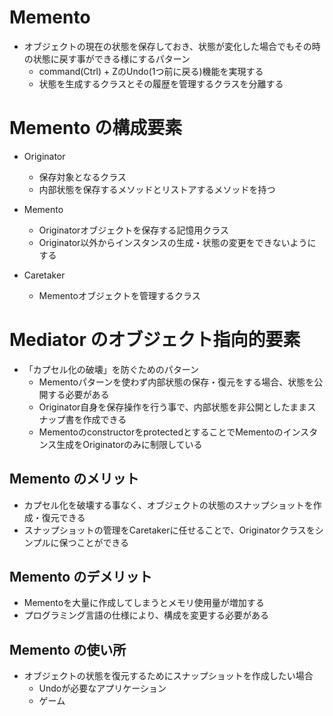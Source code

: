 # Memento
- オブジェクトの現在の状態を保存しておき、状態が変化した場合でもその時の状態に戻す事ができる様にするパターン
  - command(Ctrl) + ZのUndo(1つ前に戻る)機能を実現する
  - 状態を生成するクラスとその履歴を管理するクラスを分離する

# Memento の構成要素
- Originator
  - 保存対象となるクラス
  - 内部状態を保存するメソッドとリストアするメソッドを持つ

- Memento
  - Originatorオブジェクトを保存する記憶用クラス
  - Originator以外からインスタンスの生成・状態の変更をできないようにする

- Caretaker
  - Mementoオブジェクトを管理するクラス

# Mediator のオブジェクト指向的要素
- 「カプセル化の破壊」を防ぐためのパターン
  - Mementoパターンを使わず内部状態の保存・復元をする場合、状態を公開する必要がある
  - Originator自身を保存操作を行う事で、内部状態を非公開としたままスナップ書を作成できる
  - MementoのconstructorをprotectedとすることでMementoのインスタンス生成をOriginatorのみに制限している

## Memento のメリット
- カプセル化を破壊する事なく、オブジェクトの状態のスナップショットを作成・復元できる
- スナップショットの管理をCaretakerに任せることで、Originatorクラスをシンプルに保つことができる

## Memento のデメリット
- Mementoを大量に作成してしまうとメモリ使用量が増加する
- プログラミング言語の仕様により、構成を変更する必要がある

## Memento の使い所
- オブジェクトの状態を復元するためにスナップショットを作成したい場合
  - Undoが必要なアプリケーション
  - ゲーム
